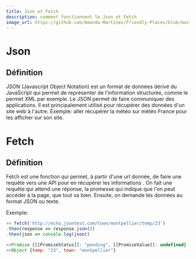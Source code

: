 ```yaml
---
title: Json et Fetch
description: comment fonctionnent le Json et Fetch
image_url: https://github.com/Amanda-Martinez/Friendly-Places/blob/master/fiches/img/.jpg?raw=true
---
```


# Json

## Définition

JSON (Javascript Object Notation) est un format de données dérivé du JavaScript qui permet de représenter de l'information structurée, comme le permet XML par exemple. 
Le JSON permet de faire communiquer des applications. Il est principalement utilisé pour récupérer des données d'un site web à l'autre.
Exemple: aller récupérer la météo sur météo France pour les afficher sur son site.

# Fetch

## Définition

Fetch est une fonction qui permet, à partir d'une url donnée, de faire une requête vers une API pour en récupérer les informations .
On fait une requête qui attend une réponse, la promesse qui indique que l'on peut accéder à la page, que tout va bien.
Ensuite, on demande les données au format JSON ou texte.

Exemple:
```js
>> fetch('http://echo.jsontest.com/town/montpellier/temp/23')
.then(response => response.json())
.then(json => console.log(json))

>>Promise {[[PromiseStatus]]: "pending", [[PromiseValue]]: undefined}
>>Object {temp: "23", town: "montpellier"}
	
```


